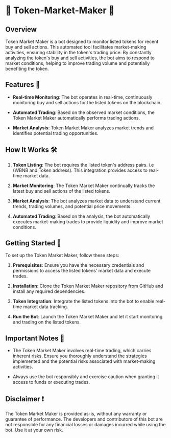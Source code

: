 # 🚀 Token-Market-Maker 🤖

## Overview

Token Market Maker is a bot designed to monitor listed tokens for recent buy and sell actions. This automated tool facilitates market-making activities, ensuring stability in the token's trading price. By constantly analyzing the token's buy and sell activities, the bot aims to respond to market conditions, helping to improve trading volume and potentially benefiting the token.

## Features 🌟

- **Real-time Monitoring**: The bot operates in real-time, continuously monitoring buy and sell actions for the listed tokens on the blockchain.

- **Automated Trading**: Based on the observed market conditions, the Token Market Maker automatically performs trading actions.

- **Market Analysis**: Token Market Maker analyzes market trends and identifies potential trading opportunities.


## How It Works 🛠️

1. **Token Listing**: The bot requires the listed token's address pairs. i.e (WBNB and Token address). This integration provides access to real-time market data.

2. **Market Monitoring**: The Token Market Maker continually tracks the latest buy and sell actions of the listed tokens.

3. **Market Analysis**: The bot analyzes market data to understand current trends, trading volumes, and potential price movements.

4. **Automated Trading**: Based on the analysis, the bot automatically executes market-making trades to provide liquidity and improve market conditions.

## Getting Started 🚀

To set up the Token Market Maker, follow these steps:

1. **Prerequisites**: Ensure you have the necessary credentials and permissions to access the listed tokens' market data and execute trades.

2. **Installation**: Clone the Token Market Maker repository from GitHub and install any required dependencies.

3. **Token Integration**: Integrate the listed tokens into the bot to enable real-time market data tracking.

4. **Run the Bot**: Launch the Token Market Maker and let it start monitoring and trading on the listed tokens.

## Important Notes 📝

- The Token Market Maker involves real-time trading, which carries inherent risks. Ensure you thoroughly understand the strategies implemented and the potential risks associated with market-making activities.

- Always use the bot responsibly and exercise caution when granting it access to funds or executing trades.

## Disclaimer ❗

The Token Market Maker is provided as-is, without any warranty or guarantee of performance. The developers and contributors of this bot are not responsible for any financial losses or damages incurred while using the bot. Use it at your own risk.
